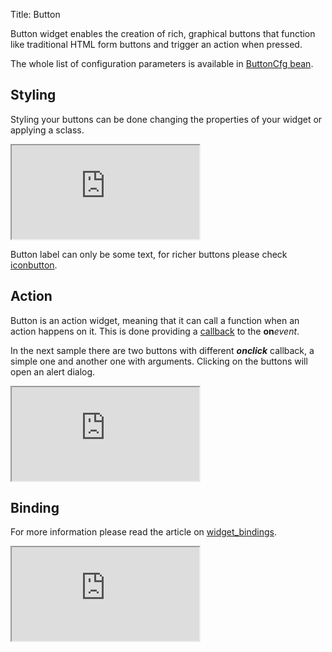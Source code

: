 Title: Button


Button widget enables the creation of rich, graphical buttons that function like traditional HTML form buttons and trigger an action when pressed.

<script src='http://snippets.ariatemplates.com/snippets/github.com/ariatemplates/documentation-code/%VERSION%/snippets/widgets/button/Snippet.tpl?tag=wgtButtonAction&lang=at&outdent=true' defer></script>

The whole list of configuration parameters is available in [ButtonCfg bean](http://ariatemplates.com/api/#aria.widgets.CfgBeans:ButtonCfg).

## Styling

Styling your buttons can be done changing the properties of your widget or applying a sclass.

<iframe class='samples' src='http://snippets.ariatemplates.com/samples/github.com/ariatemplates/documentation-code/%VERSION%/samples/widgets/button/style/?skip=1' ></iframe>

Button label can only be some text, for richer buttons please check [iconbutton](iconbutton).

## Action

Button is an action widget, meaning that it can call a function when an action happens on it. This is done providing a [callback](working_in_an_asynchronous_world#aria-templates-callback-object) to the **on**_event_.

In the next sample there are two buttons with different _**onclick**_ callback, a simple one and another one with arguments. Clicking on the buttons will open an alert dialog.

<iframe class='samples' src='http://snippets.ariatemplates.com/samples/github.com/ariatemplates/documentation-code/%VERSION%/samples/widgets/button/action/?skip=1' ></iframe>

## Binding

For more information please read the article on [widget_bindings](widget_bindings).

<iframe class='samples' src='http://snippets.ariatemplates.com/samples/github.com/ariatemplates/documentation-code/%VERSION%/samples/widgets/button/binding/?skip=1' ></iframe>